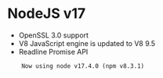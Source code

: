 # NodeJS v17

- OpenSSL 3.0 support
- V8 JavaScript engine is updated to V8 9.5
- Readline Promise API

```
    Now using node v17.4.0 (npm v8.3.1)
```
